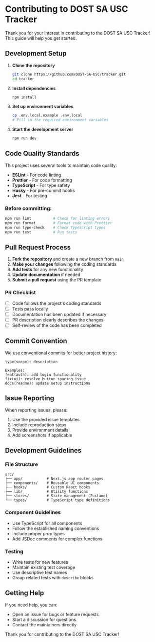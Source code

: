 # Contributing to DOST SA USC Tracker

Thank you for your interest in contributing to the DOST SA USC Tracker! This guide will help you get started.

## Development Setup

1. **Clone the repository**

   ```bash
   git clone https://github.com/DOST-SA-USC/tracker.git
   cd tracker
   ```

2. **Install dependencies**

   ```bash
   npm install
   ```

3. **Set up environment variables**

   ```bash
   cp .env.local.example .env.local
   # Fill in the required environment variables
   ```

4. **Start the development server**
   ```bash
   npm run dev
   ```

## Code Quality Standards

This project uses several tools to maintain code quality:

- **ESLint** - For code linting
- **Prettier** - For code formatting
- **TypeScript** - For type safety
- **Husky** - For pre-commit hooks
- **Jest** - For testing

### Before committing:

```bash
npm run lint          # Check for linting errors
npm run format        # Format code with Prettier
npm run type-check    # Check TypeScript types
npm run test          # Run tests
```

## Pull Request Process

1. **Fork the repository** and create a new branch from `main`
2. **Make your changes** following the coding standards
3. **Add tests** for any new functionality
4. **Update documentation** if needed
5. **Submit a pull request** using the PR template

### PR Checklist

- [ ] Code follows the project's coding standards
- [ ] Tests pass locally
- [ ] Documentation has been updated if necessary
- [ ] PR description clearly describes the changes
- [ ] Self-review of the code has been completed

## Commit Convention

We use conventional commits for better project history:

```
type(scope): description

Examples:
feat(auth): add login functionality
fix(ui): resolve button spacing issue
docs(readme): update setup instructions
```

## Issue Reporting

When reporting issues, please:

1. Use the provided issue templates
2. Include reproduction steps
3. Provide environment details
4. Add screenshots if applicable

## Development Guidelines

### File Structure

```
src/
├── app/           # Next.js app router pages
├── components/    # Reusable UI components
├── hooks/         # Custom React hooks
├── lib/           # Utility functions
├── stores/        # State management (Zustand)
└── types/         # TypeScript type definitions
```

### Component Guidelines

- Use TypeScript for all components
- Follow the established naming conventions
- Include proper prop types
- Add JSDoc comments for complex functions

### Testing

- Write tests for new features
- Maintain existing test coverage
- Use descriptive test names
- Group related tests with `describe` blocks

## Getting Help

If you need help, you can:

- Open an issue for bugs or feature requests
- Start a discussion for questions
- Contact the maintainers directly

Thank you for contributing to the DOST SA USC Tracker!
